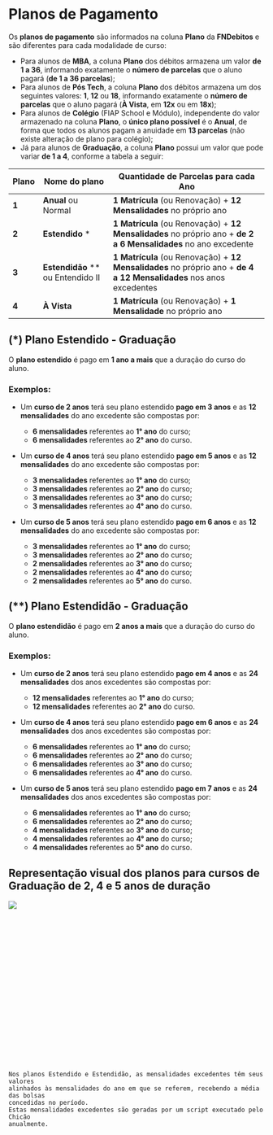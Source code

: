 # Planos de Pagamento

Os **planos de pagamento** são informados na coluna **Plano** da **FNDebitos** e 
são diferentes para cada modalidade de curso:

- Para alunos de **MBA**, a coluna **Plano** dos débitos armazena um valor 
**de 1 a 36**, informando exatamente o **número de parcelas** que o aluno pagará
(**de 1 a 36 parcelas**);
- Para alunos de **Pós Tech**, a coluna **Plano** dos débitos armazena um dos 
seguintes valores: **1**, **12** ou **18**, informando exatamente o 
**número de parcelas** que o aluno pagará
(**À Vista**, em **12x** ou em **18x**);
- Para alunos de **Colégio** (FIAP School e Módulo), independente do valor 
armazenado na coluna **Plano**, o **único plano possível** é o **Anual**, de 
forma que todos os alunos pagam a anuidade em **13 parcelas** (não existe 
alteração de plano para colégio);
- Já para alunos de **Graduação**, a coluna **Plano** possui um valor que pode 
variar **de 1 a 4**, conforme a tabela a seguir:

| Plano | Nome do plano                     | Quantidade de Parcelas para cada Ano                                                                                 |
|-------|-----------------------------------|----------------------------------------------------------------------------------------------------------------------|
| **1** | **Anual** ou Normal               | **1 Matrícula** (ou Renovação) + **12 Mensalidades** no próprio ano                                                  |
| **2** | **Estendido** *                   | **1 Matrícula** (ou Renovação) + **12 Mensalidades** no próprio ano + **de 2 a 6 Mensalidades** no ano excedente     |
| **3** | **Estendidão** ** ou Entendido II | **1 Matrícula** (ou Renovação) + **12 Mensalidades** no próprio ano + **de 4 a 12 Mensalidades** nos anos excedentes |
| **4** | **À Vista**                       | **1 Matrícula** (ou Renovação) + **1 Mensalidade** no próprio ano                                                    |

## (*) Plano Estendido - Graduação

O **plano estendido** é pago em **1 ano a mais** que a duração do curso do 
aluno.

### Exemplos: 

* Um **curso de 2 anos** terá seu plano estendido **pago em 3 anos** e as 
**12 mensalidades** do ano excedente são compostas por:
    * **6 mensalidades** referentes ao **1° ano** do curso;
    * **6 mensalidades** referentes ao **2° ano** do curso.

* Um **curso de 4 anos** terá seu plano estendido **pago em 5 anos** e as 
**12 mensalidades** do ano excedente são compostas por:
    * **3 mensalidades** referentes ao **1° ano** do curso;
    * **3 mensalidades** referentes ao **2° ano** do curso;
    * **3 mensalidades** referentes ao **3° ano** do curso;
    * **3 mensalidades** referentes ao **4° ano** do curso.

* Um **curso de 5 anos** terá seu plano estendido **pago em 6 anos** e as 
**12 mensalidades** do ano excedente são compostas por:
    * **3 mensalidades** referentes ao **1° ano** do curso;
    * **3 mensalidades** referentes ao **2° ano** do curso;
    * **2 mensalidades** referentes ao **3° ano** do curso;
    * **2 mensalidades** referentes ao **4° ano** do curso;
    * **2 mensalidades** referentes ao **5° ano** do curso.

## (**) Plano Estendidão - Graduação

O **plano estendidão** é pago em **2 anos a mais** que a duração do curso do 
aluno.

### Exemplos: 

* Um **curso de 2 anos** terá seu plano estendido **pago em 4 anos** e as 
**24 mensalidades** dos anos excedentes são compostas por:
    * **12 mensalidades** referentes ao **1° ano** do curso;
    * **12 mensalidades** referentes ao **2° ano** do curso.

* Um **curso de 4 anos** terá seu plano estendido **pago em 6 anos** e as 
**24 mensalidades** dos anos excedentes são compostas por:
    * **6 mensalidades** referentes ao **1° ano** do curso;
    * **6 mensalidades** referentes ao **2° ano** do curso;
    * **6 mensalidades** referentes ao **3° ano** do curso;
    * **6 mensalidades** referentes ao **4° ano** do curso.

* Um **curso de 5 anos** terá seu plano estendido **pago em 7 anos** e as 
**24 mensalidades** dos anos excedentes são compostas por:
    * **6 mensalidades** referentes ao **1° ano** do curso;
    * **6 mensalidades** referentes ao **2° ano** do curso;
    * **4 mensalidades** referentes ao **3° ano** do curso;
    * **4 mensalidades** referentes ao **4° ano** do curso;
    * **4 mensalidades** referentes ao **5° ano** do curso.

## Representação visual dos planos para cursos de Graduação de 2, 4 e 5 anos de duração

<div style="height: 320px;">
    <img src="../planosDeGraduacao.png" style="max-width: 100%;">
</div>

```
Nos planos Estendido e Estendidão, as mensalidades excedentes têm seus valores 
alinhados às mensalidades do ano em que se referem, recebendo a média das bolsas 
concedidas no período.
Estas mensalidades excedentes são geradas por um script executado pelo Chicão 
anualmente.
```
